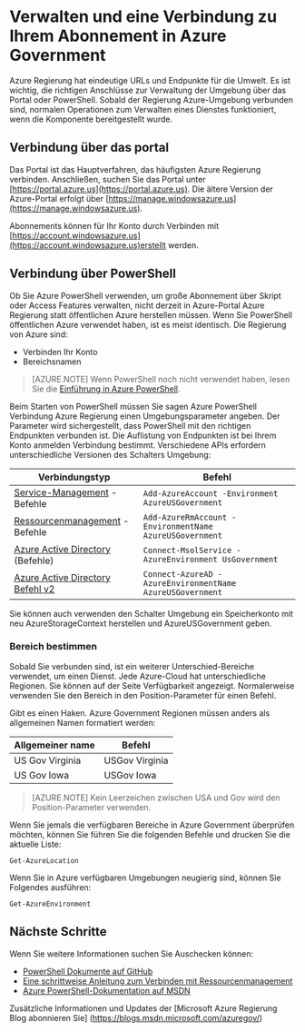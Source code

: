 <properties
    pageTitle="Azure Government Services | Microsoft Azure"
    description="Informationen zum Verwalten von Abonnements in Azure Government"
    services="Azure-Government"
    cloud="gov" 
    documentationCenter=""
    authors="zakramer"
    manager="liki"
    editor="" />

<tags
    ms.service="multiple"
    ms.devlang="na"
    ms.topic="article"
    ms.tgt_pltfrm="na"
    ms.workload="azure-government"
    ms.date="10/21/2016"
    ms.author="zakramer" />


#  <a name="managing-and-connecting-to-your-subscription-in-azure-government"></a>Verwalten und eine Verbindung zu Ihrem Abonnement in Azure Government

Azure Regierung hat eindeutige URLs und Endpunkte für die Umwelt. Es ist wichtig, die richtigen Anschlüsse zur Verwaltung der Umgebung über das Portal oder PowerShell. Sobald der Regierung Azure-Umgebung verbunden sind, normalen Operationen zum Verwalten eines Dienstes funktioniert, wenn die Komponente bereitgestellt wurde.

## <a name="connecting-via-the-portal"></a>Verbindung über das portal
Das Portal ist das Hauptverfahren, das häufigsten Azure Regierung verbinden.  Anschließen, suchen Sie das Portal unter [https://portal.azure.us](https://portal.azure.us).  Die ältere Version der Azure-Portal erfolgt über [https://manage.windowsazure.us](https://manage.windowsazure.us).

Abonnements können für Ihr Konto durch Verbinden mit [https://account.windowsazure.us](https://account.windowsazure.us)erstellt werden.

## <a name="connecting-via-powershell"></a>Verbindung über PowerShell

Ob Sie Azure PowerShell verwenden, um große Abonnement über Skript oder Access Features verwalten, nicht derzeit in Azure-Portal Azure Regierung statt öffentlichen Azure herstellen müssen.  Wenn Sie PowerShell öffentlichen Azure verwendet haben, ist es meist identisch.  Die Regierung von Azure sind:

+ Verbinden Ihr Konto
+ Bereichsnamen

>[AZURE.NOTE] Wenn PowerShell noch nicht verwendet haben, lesen Sie die [Einführung in Azure PowerShell](../powershell-install-configure.md).

Beim Starten von PowerShell müssen Sie sagen Azure PowerShell Verbindung Azure Regierung einen Umgebungsparameter angeben.  Der Parameter wird sichergestellt, dass PowerShell mit den richtigen Endpunkten verbunden ist.  Die Auflistung von Endpunkten ist bei Ihrem Konto anmelden Verbindung bestimmt.  Verschiedene APIs erfordern unterschiedliche Versionen des Schalters Umgebung:

Verbindungstyp | Befehl
---|----
[Service-Management](https://msdn.microsoft.com/library/dn708504.aspx) -Befehle | `Add-AzureAccount -Environment AzureUSGovernment`
[Ressourcenmanagement](https://msdn.microsoft.com/library/mt125356.aspx) -Befehle | `Add-AzureRmAccount -EnvironmentName AzureUSGovernment`
[Azure Active Directory](https://msdn.microsoft.com/library/azure/jj151815.aspx) (Befehle) | `Connect-MsolService -AzureEnvironment UsGovernment`
[Azure Active Directory Befehl v2](https://msdn.microsoft.com/library/azure/mt757189.aspx) | `Connect-AzureAD -AzureEnvironmentName AzureUSGovernment`

Sie können auch verwenden den Schalter Umgebung ein Speicherkonto mit neu AzureStorageContext herstellen und AzureUSGovernment geben.

### <a name="determining-region"></a>Bereich bestimmen

Sobald Sie verbunden sind, ist ein weiterer Unterschied-Bereiche verwendet, um einen Dienst.  Jede Azure-Cloud hat unterschiedliche Regionen.  Sie können auf der Seite Verfügbarkeit angezeigt.  Normalerweise verwenden Sie den Bereich in den Position-Parameter für einen Befehl.

Gibt es einen Haken.  Azure Government Regionen müssen anders als allgemeinen Namen formatiert werden:

Allgemeiner name | Befehl
---|----
US Gov Virginia | USGov Virginia
US Gov Iowa | USGov Iowa

>[AZURE.NOTE] Kein Leerzeichen zwischen USA und Gov wird den Position-Parameter verwenden.

Wenn Sie jemals die verfügbaren Bereiche in Azure Government überprüfen möchten, können Sie führen Sie die folgenden Befehle und drucken Sie die aktuelle Liste:

    Get-AzureLocation

Wenn Sie in Azure verfügbaren Umgebungen neugierig sind, können Sie Folgendes ausführen:

    Get-AzureEnvironment

## <a name="next-steps"></a>Nächste Schritte

Wenn Sie weitere Informationen suchen Sie Auschecken können:

+ [PowerShell Dokumente auf GitHub](https://github.com/Azure/azure-powershell)
+ [Eine schrittweise Anleitung zum Verbinden mit Ressourcenmanagement](https://blogs.msdn.microsoft.com/azuregov/2015/10/08/configuring-arm-on-azure-gc/)
+ [Azure PowerShell-Dokumentation auf MSDN](https://msdn.microsoft.com/library/mt619274.aspx)

Zusätzliche Informationen und Updates der [Microsoft Azure Regierung Blog abonnieren Sie] (https://blogs.msdn.microsoft.com/azuregov/)
